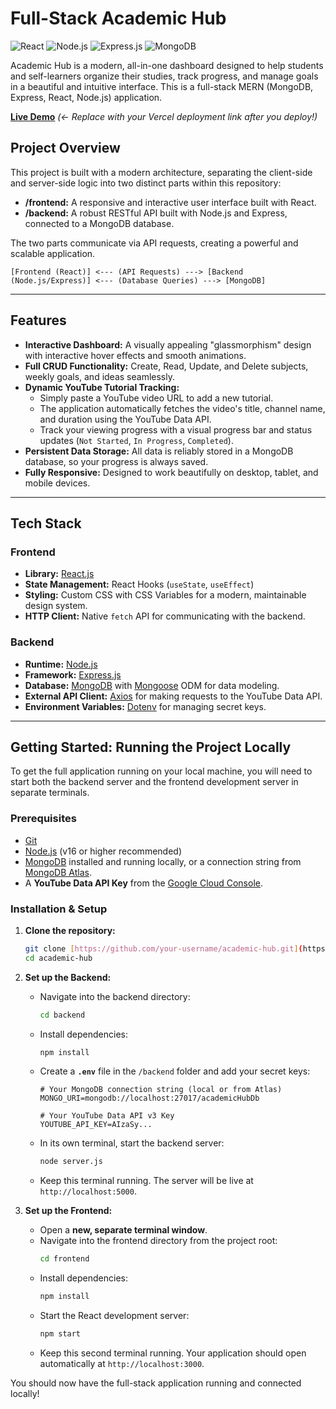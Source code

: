 # Full-Stack Academic Hub

![React](https://img.shields.io/badge/React-20232A?style=for-the-badge&logo=react&logoColor=61DAFB) ![Node.js](https://img.shields.io/badge/Node.js-339933?style=for-the-badge&logo=nodedotjs&logoColor=white) ![Express.js](https://img.shields.io/badge/Express.js-000000?style=for-the-badge&logo=express&logoColor=white) ![MongoDB](https://img.shields.io/badge/MongoDB-47A248?style=for-the-badge&logo=mongodb&logoColor=white)

Academic Hub is a modern, all-in-one dashboard designed to help students and self-learners organize their studies, track progress, and manage goals in a beautiful and intuitive interface. This is a full-stack MERN (MongoDB, Express, React, Node.js) application.

**[Live Demo](https://your-live-demo-url.vercel.app)** *(<- Replace with your Vercel deployment link after you deploy!)*



## Project Overview

This project is built with a modern architecture, separating the client-side and server-side logic into two distinct parts within this repository:

-   **/frontend:** A responsive and interactive user interface built with React.
-   **/backend:** A robust RESTful API built with Node.js and Express, connected to a MongoDB database.

The two parts communicate via API requests, creating a powerful and scalable application.

`[Frontend (React)] <--- (API Requests) ---> [Backend (Node.js/Express)] <--- (Database Queries) ---> [MongoDB]`

---

## Features

-   **Interactive Dashboard:** A visually appealing "glassmorphism" design with interactive hover effects and smooth animations.
-   **Full CRUD Functionality:** Create, Read, Update, and Delete subjects, weekly goals, and ideas seamlessly.
-   **Dynamic YouTube Tutorial Tracking:**
    -   Simply paste a YouTube video URL to add a new tutorial.
    -   The application automatically fetches the video's title, channel name, and duration using the YouTube Data API.
    -   Track your viewing progress with a visual progress bar and status updates (`Not Started`, `In Progress`, `Completed`).
-   **Persistent Data Storage:** All data is reliably stored in a MongoDB database, so your progress is always saved.
-   **Fully Responsive:** Designed to work beautifully on desktop, tablet, and mobile devices.

---

## Tech Stack

### Frontend

-   **Library:** [React.js](https://reactjs.org/)
-   **State Management:** React Hooks (`useState`, `useEffect`)
-   **Styling:** Custom CSS with CSS Variables for a modern, maintainable design system.
-   **HTTP Client:** Native `fetch` API for communicating with the backend.

### Backend

-   **Runtime:** [Node.js](https://nodejs.org/)
-   **Framework:** [Express.js](https://expressjs.com/)
-   **Database:** [MongoDB](https://www.mongodb.com/) with [Mongoose](https://mongoosejs.com/) ODM for data modeling.
-   **External API Client:** [Axios](https://axios-http.com/) for making requests to the YouTube Data API.
-   **Environment Variables:** [Dotenv](https://www.npmjs.com/package/dotenv) for managing secret keys.

---

## Getting Started: Running the Project Locally

To get the full application running on your local machine, you will need to start both the backend server and the frontend development server in separate terminals.

### Prerequisites

-   [Git](https://git-scm.com/)
-   [Node.js](https://nodejs.org/en/download/) (v16 or higher recommended)
-   [MongoDB](https://www.mongodb.com/try/download/community) installed and running locally, or a connection string from [MongoDB Atlas](https://www.mongodb.com/cloud/atlas).
-   A **YouTube Data API Key** from the [Google Cloud Console](https://console.cloud.google.com/).

### Installation & Setup

1.  **Clone the repository:**
    ```sh
    git clone [https://github.com/your-username/academic-hub.git](https://github.com/your-username/academic-hub.git)
    cd academic-hub
    ```

2.  **Set up the Backend:**
    -   Navigate into the backend directory:
        ```sh
        cd backend
        ```
    -   Install dependencies:
        ```sh
        npm install
        ```
    -   Create a **`.env`** file in the `/backend` folder and add your secret keys:
        ```env
        # Your MongoDB connection string (local or from Atlas)
        MONGO_URI=mongodb://localhost:27017/academicHubDb

        # Your YouTube Data API v3 Key
        YOUTUBE_API_KEY=AIzaSy...
        ```
    -   In its own terminal, start the backend server:
        ```sh
        node server.js
        ```
    -   Keep this terminal running. The server will be live at `http://localhost:5000`.

3.  **Set up the Frontend:**
    -   Open a **new, separate terminal window**.
    -   Navigate into the frontend directory from the project root:
        ```sh
        cd frontend
        ```
    -   Install dependencies:
        ```sh
        npm install
        ```
    -   Start the React development server:
        ```sh
        npm start
        ```
    -   Keep this second terminal running. Your application should open automatically at `http://localhost:3000`.

You should now have the full-stack application running and connected locally!